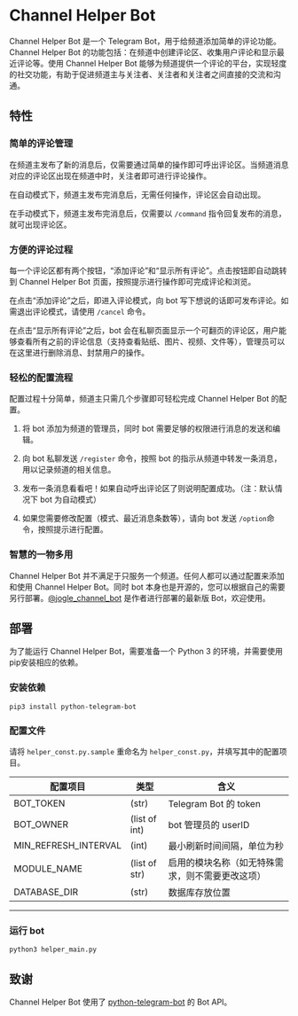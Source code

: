 # Channel Helper Bot

Channel Helper Bot 是一个 Telegram Bot，用于给频道添加简单的评论功能。Channel Helper Bot 的功能包括：在频道中创建评论区、收集用户评论和显示最近评论等。使用 Channel Helper Bot 能够为频道提供一个评论的平台，实现轻度的社交功能，有助于促进频道主与关注者、关注者和关注者之间直接的交流和沟通。

## 特性

### 简单的评论管理

在频道主发布了新的消息后，仅需要通过简单的操作即可呼出评论区。当频道消息对应的评论区出现在频道中时，关注者即可进行评论操作。

在自动模式下，频道主发布完消息后，无需任何操作，评论区会自动出现。

在手动模式下，频道主发布完消息后，仅需要以 `/command` 指令回复发布的消息，就可出现评论区。

### 方便的评论过程

每一个评论区都有两个按钮，“添加评论”和“显示所有评论”。点击按钮即自动跳转到 Channel Helper Bot 页面，按照提示进行操作即可完成评论和浏览。

在点击“添加评论”之后，即进入评论模式，向 bot 写下想说的话即可发布评论。如需退出评论模式，请使用 `/cancel` 命令。

在点击“显示所有评论”之后，bot 会在私聊页面显示一个可翻页的评论区，用户能够查看所有之前的评论信息（支持查看贴纸、图片、视频、文件等），管理员可以在这里进行删除消息、封禁用户的操作。

### 轻松的配置流程

配置过程十分简单，频道主只需几个步骤即可轻松完成 Channel Helper Bot 的配置。

1. 将 bot 添加为频道的管理员，同时 bot 需要足够的权限进行消息的发送和编辑。

2. 向 bot 私聊发送 `/register` 命令，按照 bot 的指示从频道中转发一条消息，用以记录频道的相关信息。

3. 发布一条消息看看吧！如果自动呼出评论区了则说明配置成功。（注：默认情况下 bot 为自动模式）

4. 如果您需要修改配置（模式、最近消息条数等），请向 bot 发送 `/option`命令，按照提示进行配置。

### 智慧的一物多用

Channel Helper Bot 并不满足于只服务一个频道。任何人都可以通过配置来添加和使用 Channel Helper Bot。同时 bot 本身也是开源的，您可以根据自己的需要另行部署。[@jogle_channel_bot](https://t.me/jogle_channel_bot) 是作者进行部署的最新版 Bot，欢迎使用。

## 部署

为了能运行 Channel Helper Bot，需要准备一个 Python 3 的环境，并需要使用 pip安装相应的依赖。

### 安装依赖 

`pip3 install python-telegram-bot`

### 配置文件

请将 `helper_const.py.sample` 重命名为 `helper_const.py`，并填写其中的配置项目。

| 配置项目             | 类型          | 含义                                             
|----------------------|---------------|--------------------------------------------------
| BOT_TOKEN            | (str)         | Telegram Bot 的 token                            
| BOT_OWNER            | (list of int) | bot 管理员的 userID                              
| MIN_REFRESH_INTERVAL | (int)         | 最小刷新时间间隔，单位为秒                                 
| MODULE_NAME          | (list of str) | 启用的模块名称（如无特殊需求，则不需要更改这项） 
| DATABASE_DIR        | (str)         | 数据库存放位置                             
------------------------------------------------------------------------------------------

### 运行 bot 

`python3 helper_main.py`

## 致谢

Channel Helper Bot 使用了 [python-telegram-bot](https://github.com/python-telegram-bot/python-telegram-bot) 的 Bot API。
